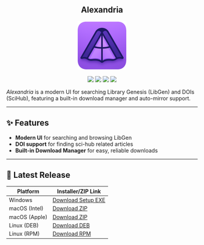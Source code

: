 <h2 align="center">Alexandria</h2>
<p align="center">
<img width="128" height="128" src="https://github.com/JoshMiles/alexandria/blob/main/assets/icon.png?raw=true" /> 
</p>
<p align="center">
<a href="https://github.com/JoshMiles/alexandria/releases/latest"><img src="https://img.shields.io/github/v/release/JoshMiles/alexandria?include_prereleases&style=flat-square&label=latest%20release" /></a>
<a href="https://github.com/JoshMiles/alexandria/issues"><img src="https://img.shields.io/github/issues/JoshMiles/alexandria?style=flat-square" /></a>
<a href="https://github.com/JoshMiles/alexandria/stargazers"><img src="https://img.shields.io/github/stars/JoshMiles/alexandria?style=flat-square"/></a>
<a href="https://github.com/JoshMiles/alexandria/blob/main/LICENSE"><img src="https://img.shields.io/github/license/JoshMiles/alexandria?style=flat-square" /></a>
</p>

_Alexandria_ is a modern UI for searching Library Genesis (LibGen) and DOIs (SciHub), featuring a built-in download manager and auto-mirror support.

---
## ✨ Features

- **Modern UI** for searching and browsing LibGen
- **DOI support** for finding sci-hub related articles
- **Built-in Download Manager** for easy, reliable downloads

---
## 🚀 Latest Release

| Platform         | Installer/ZIP Link |
|------------------|-------------------|
| Windows          | [Download Setup EXE](https://github.com/JoshMiles/alexandria/releases/download/v0.1.62/alexandria-0.1.62.Setup.exe) |
| macOS (Intel)    | [Download ZIP](https://github.com/JoshMiles/alexandria/releases/download/v0.1.62/alexandria-darwin-x64-0.1.62.zip) |
| macOS (Apple)    | [Download ZIP](https://github.com/JoshMiles/alexandria/releases/download/v0.1.62/alexandria-darwin-arm64-0.1.62.zip) |
| Linux (DEB)      | [Download DEB](https://github.com/JoshMiles/alexandria/releases/download/v0.1.62/alexandria_0.1.62_amd64.deb) |
| Linux (RPM)      | [Download RPM](https://github.com/JoshMiles/alexandria/releases/download/v0.1.62/alexandria-0.1.62-1.x86_64.rpm) |

